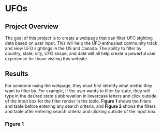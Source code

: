 # UFOs

## Project Overview

The goal of this project is to create a webpage that can filter UFO sighting data based on user input. This will help the UFO enthusiast community track and view UFO sightings in the US and Canada. The ability to filter by country, state, city, UFO shape, and date will all help create a powerful user experience for those visiting this website.

## Results

For someone using the webpage, they must first identify what metric they want to filter by. For example, if the user wants to filter by state, they will type in the desired state's abbrevation in lowercase letters and click outside of the input box for the filter render in the table. **Figure 1** shows the filters and table before entering any search criteria, and **Figure 2** shows the filters and table after entering search criteria and clicking outside of the input box.

### Figure 1

